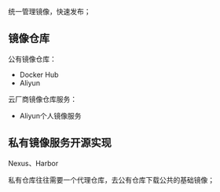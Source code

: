 
统一管理镜像，快速发布；

## 镜像仓库
公有镜像仓库：
- Docker Hub
- Aliyun

云厂商镜像仓库服务：
- Aliyun个人镜像服务

## 私有镜像服务开源实现

Nexus、Harbor

私有仓库往往需要一个代理仓库，去公有仓库下载公共的基础镜像；